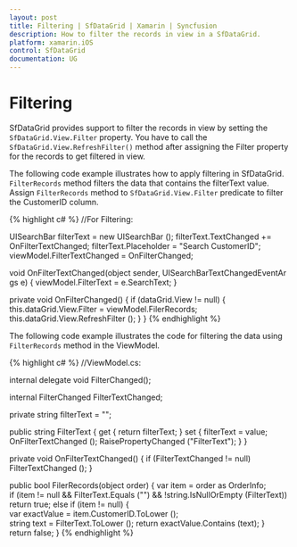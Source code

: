 ```yaml
---
layout: post
title: Filtering | SfDataGrid | Xamarin | Syncfusion
description: How to filter the records in view in a SfDataGrid.
platform: xamarin.iOS
control: SfDataGrid
documentation: UG
---
```


# Filtering 

SfDataGrid provides support to filter the records in view by setting the `SfDataGrid.View.Filter` property. You have to call the `SfDataGrid.View.RefreshFilter()` method after assigning the Filter property for the records to get filtered in view.
 
The following code example illustrates how to apply filtering in SfDataGrid. `FilterRecords` method filters the data that contains the filterText value. Assign `FilterRecords` method to `SfDataGrid.View.Filter` predicate to filter the CustomerID column.
 
{% highlight c# %}
//For Filtering:
 
UISearchBar filterText = new UISearchBar ();
filterText.TextChanged += OnFilterTextChanged;
filterText.Placeholder = "Search CustomerID"; 
viewModel.FilterTextChanged = OnFilterChanged;

void OnFilterTextChanged(object sender, UISearchBarTextChangedEventArgs e)
{
    viewModel.FilterText = e.SearchText;
} 

private void OnFilterChanged()
{
    if (dataGrid.View != null) {
        this.dataGrid.View.Filter = viewModel.FilerRecords;
        this.dataGrid.View.RefreshFilter ();
    }
}
{% endhighlight %}

The following code example illustrates the code for filtering the data using `FilterRecords` method in the ViewModel.

{% highlight c# %}
//ViewModel.cs: 

internal delegate void FilterChanged();

internal FilterChanged FilterTextChanged;

private string filterText = "";

public string FilterText {
    get { return filterText; }
    set {
        filterText = value;
        OnFilterTextChanged ();
        RaisePropertyChanged ("FilterText");
    }
}

private void OnFilterTextChanged()
{
    if (FilterTextChanged != null)
        FilterTextChanged ();
}

public bool FilerRecords(object order)
{
    var item = order as OrderInfo;
    if (item != null && FilterText.Equals ("") && !string.IsNullOrEmpty (FilterText))
        return true;
    else if (item != null) {
        var exactValue = item.CustomerID.ToLower ();
        string text = FilterText.ToLower ();
        return exactValue.Contains (text);
    }
    return false;
} 
{% endhighlight %}
